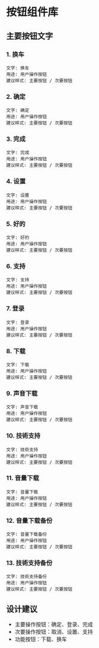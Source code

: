 # 按钮组件库

## 主要按钮文字

### 1. 换车
```
文字: 换车
用途: 用户操作按钮
建议样式: 主要按钮 / 次要按钮
```

### 2. 确定
```
文字: 确定
用途: 用户操作按钮
建议样式: 主要按钮 / 次要按钮
```

### 3. 完成
```
文字: 完成
用途: 用户操作按钮
建议样式: 主要按钮 / 次要按钮
```

### 4. 设置
```
文字: 设置
用途: 用户操作按钮
建议样式: 主要按钮 / 次要按钮
```

### 5. 好的
```
文字: 好的
用途: 用户操作按钮
建议样式: 主要按钮 / 次要按钮
```

### 6. 支持
```
文字: 支持
用途: 用户操作按钮
建议样式: 主要按钮 / 次要按钮
```

### 7. 登录
```
文字: 登录
用途: 用户操作按钮
建议样式: 主要按钮 / 次要按钮
```

### 8. 下载
```
文字: 下载
用途: 用户操作按钮
建议样式: 主要按钮 / 次要按钮
```

### 9. 声音下载
```
文字: 声音下载
用途: 用户操作按钮
建议样式: 主要按钮 / 次要按钮
```

### 10. 技術支持
```
文字: 技術支持
用途: 用户操作按钮
建议样式: 主要按钮 / 次要按钮
```

### 11. 音量下载
```
文字: 音量下载
用途: 用户操作按钮
建议样式: 主要按钮 / 次要按钮
```

### 12. 音量下载备份
```
文字: 音量下载备份
用途: 用户操作按钮
建议样式: 主要按钮 / 次要按钮
```

### 13. 技術支持备份
```
文字: 技術支持备份
用途: 用户操作按钮
建议样式: 主要按钮 / 次要按钮
```

## 设计建议

- 主要操作按钮：确定、登录、完成
- 次要操作按钮：取消、设置、支持
- 功能按钮：下载、换车

